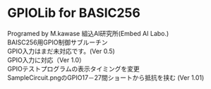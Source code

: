 # GPIOLib for BASIC256
Programed by M.kawase 組込AI研究所(Embed AI Labo.)<br />
BAISC256用GPIO制御サブルーチン<br />
GPIO入力はまだ未対応です。(Ver 0.5)<br />
GPIO入力に対応（Ver 1.0）<br />
GPIOテストプログラムの表示タイミングを変更<br />
SampleCircuit.pngのGPIO17－27間ショートから抵抗を挟む (Ver 1.01)<br />


